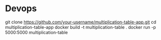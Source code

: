 # Devops



git clone https://github.com/your-username/multiplication-table-app.git
cd multiplication-table-app
docker build -t multiplication-table .
docker run -p 5000:5000 multiplication-table
